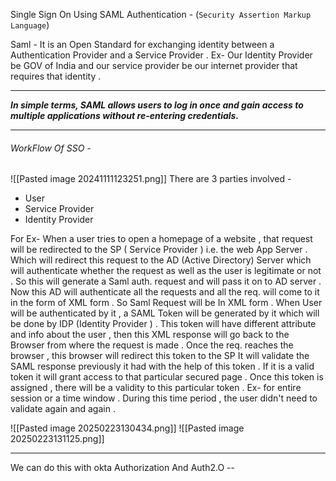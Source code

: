 Single Sign On Using SAML Authentication - (`Security Assertion Markup Language`) 

Saml - It is an Open Standard for exchanging identity between a Authentication Provider and a Service Provider . Ex- Our Identity Provider be GOV of India and our service provider be  our internet provider that requires that identity .

_____
***In simple terms, SAML allows users to log in once and gain access to multiple applications without re-entering credentials.***
______

###### WorkFlow Of SSO -
![[Pasted image 20241111123251.png]]
There are 3 parties involved - 
- User 
- Service Provider
- Identity Provider

For Ex- When a user tries to open a homepage of a website , that request will be redirected to the SP ( Service Provider ) i.e. the web App Server  .
Which will redirect this request to the AD (Active Directory) Server which will authenticate whether the request as well as the user is legitimate or not .
So this will generate a Saml auth. request and will pass it on to AD server .
Now this AD will authenticate all the requests and all the req. will come to it in the form of XML form .
So Saml Request will be In XML form .
When User will be authenticated by it , a SAML Token will be generated by it which will be done by IDP (Identity Provider ) .
This token will have different attribute and info about the user , then this XML response will go back to the Browser from where the request is made .
Once the req. reaches the browser , this browser will redirect this token to the SP 
It will validate the SAML response previously it had with the help of this token .
If it  is a valid token it will grant access to that particular secured page .
Once this token is assigned , there will be a validity to this particular token . Ex- for entire session or a time window .
During this time period , the user didn't need to validate again and again .

![[Pasted image 20250223130434.png]]
![[Pasted image 20250223131125.png]]


_____

We can do this with okta Authorization And Auth2.O -- 
